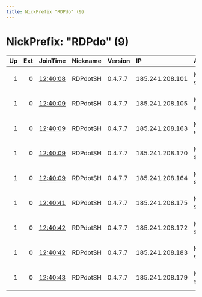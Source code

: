 ```yaml
---
title: NickPrefix "RDPdo" (9)
---
```


# NickPrefix: "RDPdo" (9)

|   Up |   Ext | JoinTime                                                                                              | Nickname   | Version   | IP              | AS                     | CC   |   ORp |   Dirp | OS    | Contact                            |   eFamMembers |
|-----:|------:|:------------------------------------------------------------------------------------------------------|:-----------|:----------|:----------------|:-----------------------|:-----|------:|-------:|:------|:-----------------------------------|--------------:|
|    1 |     0 | [12:40:08](https://nusenu.github.io/OrNetStats/w/relay/935B6EF0BF957F463B84CF8A7AE76E75FC7325CD.html) | RDPdotSH   | 0.4.7.7   | 185.241.208.101 | Meverywhere sp. z o.o. | de   |   443 |      0 | Linux | email:support rdp.sh url:https://r |             9 |
|    1 |     0 | [12:40:09](https://nusenu.github.io/OrNetStats/w/relay/32C3C255D64BF056E5E2A2B8889B6CE4D8C27647.html) | RDPdotSH   | 0.4.7.7   | 185.241.208.105 | Meverywhere sp. z o.o. | de   |   443 |      0 | Linux | email:support rdp.sh url:https://r |             9 |
|    1 |     0 | [12:40:09](https://nusenu.github.io/OrNetStats/w/relay/8498DF1A123D9A614297B5074791C1D033A41DE4.html) | RDPdotSH   | 0.4.7.7   | 185.241.208.163 | Meverywhere sp. z o.o. | de   |   443 |      0 | Linux | email:support rdp.sh url:https://r |             9 |
|    1 |     0 | [12:40:09](https://nusenu.github.io/OrNetStats/w/relay/BC85CE6CCF52D6915E9BCE1823688E0BFE350650.html) | RDPdotSH   | 0.4.7.7   | 185.241.208.170 | Meverywhere sp. z o.o. | de   |   443 |      0 | Linux | email:support rdp.sh url:https://r |             9 |
|    1 |     0 | [12:40:09](https://nusenu.github.io/OrNetStats/w/relay/F701953ECBB6926F29912698078858EE3C2A3144.html) | RDPdotSH   | 0.4.7.7   | 185.241.208.164 | Meverywhere sp. z o.o. | de   |   443 |      0 | Linux | email:support rdp.sh url:https://r |             9 |
|    1 |     0 | [12:40:41](https://nusenu.github.io/OrNetStats/w/relay/FDBA8FB4809975350AF8365988A37300D09103F5.html) | RDPdotSH   | 0.4.7.7   | 185.241.208.175 | Meverywhere sp. z o.o. | de   |   443 |      0 | Linux | email:support rdp.sh url:https://r |             9 |
|    1 |     0 | [12:40:42](https://nusenu.github.io/OrNetStats/w/relay/12C93376C5A70B353DD7B44A34FB710E13152ADF.html) | RDPdotSH   | 0.4.7.7   | 185.241.208.172 | Meverywhere sp. z o.o. | de   |   443 |      0 | Linux | email:support rdp.sh url:https://r |             9 |
|    1 |     0 | [12:40:42](https://nusenu.github.io/OrNetStats/w/relay/3D50193F9B9ADC908ACC69772A6B44B50ABC64AE.html) | RDPdotSH   | 0.4.7.7   | 185.241.208.183 | Meverywhere sp. z o.o. | de   |   443 |      0 | Linux | email:support rdp.sh url:https://r |             9 |
|    1 |     0 | [12:40:43](https://nusenu.github.io/OrNetStats/w/relay/B67C7039B04487854129A66B16F5EE3CFFCBB491.html) | RDPdotSH   | 0.4.7.7   | 185.241.208.179 | Meverywhere sp. z o.o. | de   |   443 |      0 | Linux | email:support rdp.sh url:https://r |             9 |
